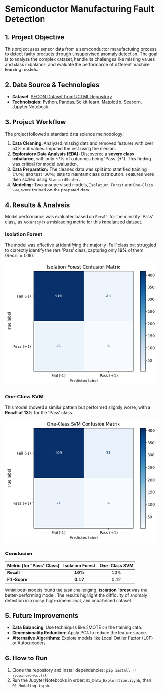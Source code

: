 # Semiconductor Manufacturing Fault Detection

## 1. Project Objective
This project uses sensor data from a semiconductor manufacturing process to detect faulty products through unsupervised anomaly detection. The goal is to analyze the complex dataset, handle its challenges like missing values and class imbalance, and evaluate the performance of different machine learning models.

## 2. Data Source & Technologies
* **Dataset:** [SECOM Dataset from UCI ML Repository](https://archive.ics.uci.edu/dataset/179/secom)
* **Technologies:** Python, Pandas, Scikit-learn, Matplotlib, Seaborn, Jupyter Notebook.

## 3. Project Workflow
The project followed a standard data science methodology:
1.  **Data Cleaning:** Analyzed missing data and removed features with over 50% null values. Imputed the rest using the median.
2.  **Exploratory Data Analysis (EDA):** Discovered a **severe class imbalance**, with only ~7% of outcomes being 'Pass' (+1). This finding was critical for model evaluation.
3.  **Data Preparation:** The cleaned data was split into stratified training (70%) and test (30%) sets to maintain class distribution. Features were then scaled using `StandardScaler`.
4.  **Modeling:** Two unsupervised models, `Isolation Forest` and `One-Class SVM`, were trained on the prepared data.

## 4. Results & Analysis
Model performance was evaluated based on `Recall` for the minority 'Pass' class, as `Accuracy` is a misleading metric for this imbalanced dataset.

### Isolation Forest
The model was effective at identifying the majority 'Fail' class but struggled to correctly identify the rare 'Pass' class, capturing only **16%** of them (Recall = 0.16).

![Isolation Forest Confusion Matrix](images/output1.png)

### One-Class SVM
This model showed a similar pattern but performed slightly worse, with a **Recall of 13%** for the 'Pass' class.

![One-Class SVM Confusion Matrix](images/output2.png)

### Conclusion
| Metric (for "Pass" Class) | Isolation Forest | One-Class SVM |
| :------------------------ | :--------------: | :-------------: |
| **Recall** |    **16%** |       13%       |
| **F1-Score** |    **0.17** |      0.12       |

While both models found the task challenging, **Isolation Forest** was the better-performing model. The results highlight the difficulty of anomaly detection in a noisy, high-dimensional, and imbalanced dataset.

## 5. Future Improvements
* **Data Balancing:** Use techniques like SMOTE on the training data.
* **Dimensionality Reduction:** Apply PCA to reduce the feature space.
* **Alternative Algorithms:** Explore models like Local Outlier Factor (LOF) or Autoencoders.

## 6. How to Run
1.  Clone the repository and install dependencies: `pip install -r requirements.txt`
2.  Run the Jupyter Notebooks in order: `01_Data_Exploration.ipynb`, then `02_Modeling.ipynb`.